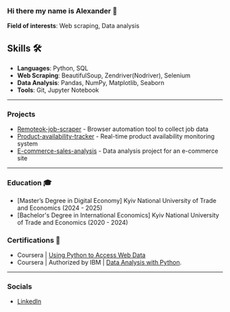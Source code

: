 ### Hi there my name is Alexander 👋

**Field of interests**: Web scraping, Data analysis

## Skills 🛠️ 

- **Languages**: Python, SQL
- **Web Scraping**: BeautifulSoup, Zendriver(Nodriver), Selenium
- **Data Analysis**: Pandas, NumPy, Matplotlib, Seaborn
- **Tools**: Git, Jupyter Notebook

---

### Projects
- [Remoteok-job-scraper](https://github.com/Entire-Circus/Remoteok-job-scraper) - Browser automation tool to collect job data
- [Product-availability-tracker](https://github.com/Entire-Circus/Product-availability-tracker) - Real-time product availability monitoring system
- [E-commerce-sales-analysis](https://github.com/Entire-Circus/E-commerce-sales-analysis) - Data analysis project for an e-commerce site

---

### Education 🎓
- [Master’s Degree in Digital Economy] Kyiv National University of Trade and Economics (2024 - 2025)
- [Bachelor's Degree in International Economics] Kyiv National University of Trade and Economics (2020 - 2024)

### Certifications 📜
- Coursera | [Using Python to Access Web Data](https://www.coursera.org/account/accomplishments/verify/VSQ6E2KORNL2) 
- Coursera | Authorized by IBM | [Data Analysis with Python](https://www.credly.com/earner/earned/badge/5b1627f4-8012-45cf-875d-481869f6a7af).

---

### Socials
- [LinkedIn](https://www.linkedin.com/in/alexander-lysenko-aa794b330/)
